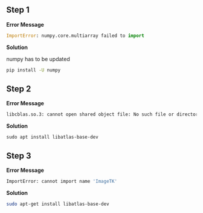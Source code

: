 ## Step 1
**Error Message**
```python
ImportError: numpy.core.multiarray failed to import
```
**Solution**

numpy has to be updated
```bash
pip install -U numpy
```

## Step 2
**Error Message**
```bash
libcblas.so.3: cannot open shared object file: No such file or directory
```

**Solution**

```
sudo apt install libatlas-base-dev
```

## Step 3
**Error Message**
```bash
ImportError: cannot import name 'ImageTK' 
```

**Solution**
```bash
sudo apt-get install libatlas-base-dev
```

